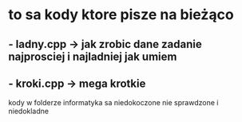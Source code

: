# to sa kody ktore pisze na bieżąco  

## - ladny.cpp -> jak zrobic dane zadanie najprosciej i najladniej jak umiem

## - kroki.cpp ->   mega krotkie

kody w folderze informatyka sa niedokoczone nie sprawdzone i niedokladne 
